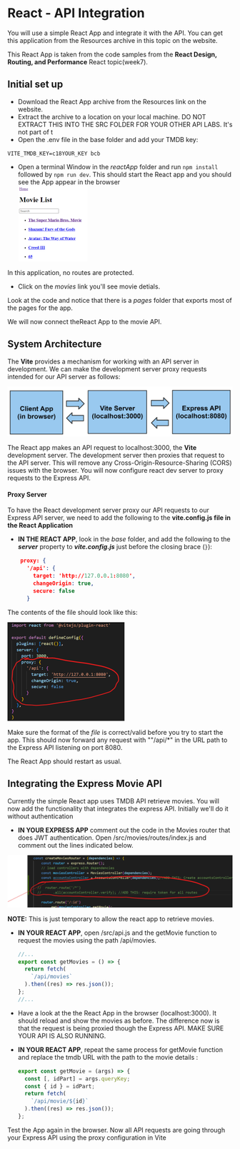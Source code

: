 # React - API Integration

You will use a simple React App and integrate it with the API. You can get this application from the Resources archive in this topic on the website.

This React App is taken from the code samples from the  **React Design, Routing, and Performance** React topic(week7). 

## Initial set up

+ Download the React App archive from the Resources link on the website.
+ Extract the archive to a location on your local machine.  DO NOT EXTRACT THIS INTO THE SRC FOLDER FOR YOUR OTHER API LABS. It's not part of t
+ Open the .env file in the base folder and add your TMDB key:
~~~
VITE_TMDB_KEY=c18YOUR_KEY bcb
~~~
+ Open a terminal Window in the *reactApp* folder and run ``npm install`` followed by ``npm run dev``. This should start the React app and you should see the App appear in the browser  
  <img src="./img/image-20230419152405509.png" alt="image-20230419152405509" style="zoom:50%;" />

In this application, no routes are protected. 

+ Click on the *movies* link you'll see movie detials. 

Look at the code and notice that there is a *pages* folder  that exports most of the  pages for the app.

We will now connect theReact App to the movie API. 

## System Architecture

The **Vite** provides a mechanism for working with an API server in development. We can make the development server proxy requests intended for our API server as follows:

<img src="./img/2.png" alt="image-20230420093312500" style="zoom:50%;" />

The React app makes an API request to localhost:3000, the **Vite** development server. The development server then proxies that request to the API server. This will remove any Cross-Origin-Resource-Sharing (CORS) issues with the browser.
You will now configure react dev server to proxy requests to the Express API.

#### Proxy Server
To have the React development server proxy our API requests to our Express API server, we need to add the following to the **vite.config.js file in the React Application**

+ **IN THE REACT APP**, look in the *base* folder,  and add the following to the ***server*** property to ***vite.config.js***  just before the closing brace (``}``): 

```json
    proxy: {
      '/api': {
        target: 'http://127.0.0.1:8080',
        changeOrigin: true,
        secure: false
      }
```

The contents of the file should look like this:

<img src="./img/image-20230419160725498.png" alt="image-20230419160725498" style="zoom:50%;" />

Make sure the format of the *file* is correct/valid before you try to start the app. This should now forward any request with ""/api/*" in the URL path to the Express API listening on port 8080.

The React App should restart as usual. 

## Integrating the Express Movie API

Currently the simple React app uses TMDB API retrieve movies. You will now add the functionality that integrates the express API.  Initially we'll do it without authentication

+ **IN YOUR EXPRESS APP** comment out the code in the Movies router that does JWT authentication. Open /src/movies/routes/index.js and comment out the lines indicated below. 

 <img src="./img/image-20230419155745998.png" alt="image-20230419155745998" style="zoom:50%;" />

**NOTE:** This is just temporary to allow the react app to retrieve movies.

+ **IN YOUR REACT APP**, open /src/api.js and the getMovie function to request the movies using the path /api/movies. 

  ~~~javascript
  //...
  export const getMovies = () => {
    return fetch(
      `/api/movies`
    ).then((res) => res.json());
  };
  //...
  ~~~



+ Have a look at the the React App in the browser (localhost:3000). It should reload and show the movies as before. The difference now is that the request is being proxied though the Express API. MAKE SURE YOUR API IS ALSO RUNNING.

+ **IN YOUR REACT APP**, repeat the same process for getMovie function and replace the tmdb URL with the path to the movie details :

  ~~~javascript
  export const getMovie = (args) => {
    const [, idPart] = args.queryKey;
    const { id } = idPart;
    return fetch(
      `/api/movie/${id}`
    ).then((res) => res.json());
  };
  ~~~



Test the App again in the browser. Now all API requests are going through your Express API using the proxy configuration in Vite 